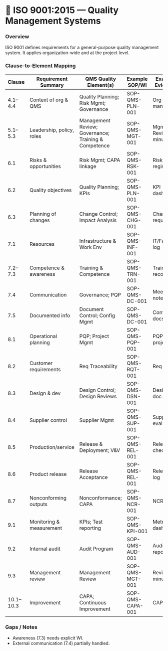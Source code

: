 # 📘 **ISO 9001:2015 — Quality Management Systems**

### Overview

ISO 9001 defines requirements for a general-purpose quality management system. It applies organization-wide and at the project level.

### Clause-to-Element Mapping

| Clause    | Requirement Summary       | QMS Quality Element(s)                               | Example SOP/WI   | Example Evidence    |
| --------- | ------------------------- | ---------------------------------------------------- | ---------------- | ------------------- |
| 4.1–4.4   | Context of org & QMS      | Quality Planning; Risk Mgmt; Governance              | SOP-QMS-PLN-001  | Org QMS manual      |
| 5.1–5.3   | Leadership, policy, roles | Management Review; Governance; Training & Competence | SOP-QMS-MGT-001  | Mgmt Review minutes |
| 6.1       | Risks & opportunities     | Risk Mgmt; CAPA linkage                              | SOP-QMS-RSK-001  | Risk register       |
| 6.2       | Quality objectives        | Quality Planning; KPIs                               | SOP-QMS-PLN-001  | KPI dashboard       |
| 6.3       | Planning of changes       | Change Control; Impact Analysis                      | SOP-QMS-CHG-001  | Change request log  |
| 7.1       | Resources                 | Infrastructure & Work Env                            | SOP-QMS-INF-001  | IT/Facilities log   |
| 7.2–7.3   | Competence & awareness    | Training & Competence                                | SOP-QMS-TRN-001  | Training records    |
| 7.4       | Communication             | Governance; PQP                                      | SOP-QMS-DC-001   | Meeting notes       |
| 7.5       | Documented info           | Document Control; Config Mgmt                        | SOP-QMS-DC-001   | Controlled docs     |
| 8.1       | Operational planning      | PQP; Project Mgmt                                    | SOP-QMS-PQP-001  | PQP for project     |
| 8.2       | Customer requirements     | Req Traceability                                     | SOP-QMS-RQT-001  | Req spec            |
| 8.3       | Design & dev              | Design Control; Design Reviews                       | SOP-QMS-DSN-001  | Design doc          |
| 8.4       | Supplier control          | Supplier Mgmt                                        | SOP-QMS-SUP-001  | Supplier evaluation |
| 8.5       | Production/service        | Release & Deployment; V&V                            | SOP-QMS-REL-001  | Release checklist   |
| 8.6       | Product release           | Release Acceptance                                   | SOP-QMS-REL-001  | Release log         |
| 8.7       | Nonconforming outputs     | Nonconformance; CAPA                                 | SOP-QMS-NCR-001  | NCR log             |
| 9.1       | Monitoring & measurement  | KPIs; Test reporting                                 | SOP-QMS-KPI-001  | Metrics dashboard   |
| 9.2       | Internal audit            | Audit Program                                        | SOP-QMS-AUD-001  | Audit report        |
| 9.3       | Management review         | Management Review                                    | SOP-QMS-MGT-001  | Review minutes      |
| 10.1–10.3 | Improvement               | CAPA; Continuous Improvement                         | SOP-QMS-CAPA-001 | CAPA log            |

### Gaps / Notes

* Awareness (7.3) needs explicit WI.
* External communication (7.4) partially handled.
